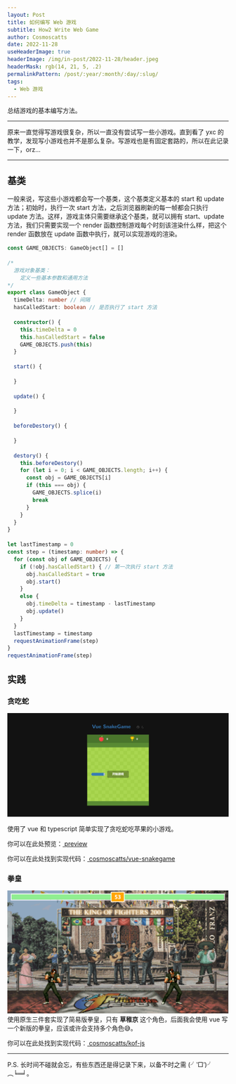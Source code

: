 ```yaml
---
layout: Post
title: 如何编写 Web 游戏
subtitle: How2 Write Web Game
author: Cosmoscatts
date: 2022-11-28
useHeaderImage: true
headerImage: /img/in-post/2022-11-28/header.jpeg
headerMask: rgb(14, 21, 5, .2)
permalinkPattern: /post/:year/:month/:day/:slug/
tags:
  - Web 游戏
---
```


总结游戏的基本编写方法。

<!-- more -->

---

原来一直觉得写游戏很复杂，所以一直没有尝试写一些小游戏。直到看了 yxc 的教学，发现写小游戏也并不是那么复杂。写游戏也是有固定套路的，所以在此记录一下，orz...

---

## 基类
一般来说，写这些小游戏都会写一个基类，这个基类定义基本的 start 和 update 方法；初始时，执行一次 start 方法，之后浏览器刷新的每一帧都会只执行 update 方法。这样，游戏主体只需要继承这个基类，就可以拥有 start、update 方法，我们只需要实现一个 render 函数控制游戏每个时刻该渲染什么样，把这个 render 函数放在 update 函数中执行，就可以实现游戏的渲染。 

```ts
const GAME_OBJECTS: GameObject[] = []

/*
  游戏对象基类：
    定义一些基本参数和通用方法
*/
export class GameObject {
  timeDelta: number // 间隔
  hasCalledStart: boolean // 是否执行了 start 方法

  constructor() {
    this.timeDelta = 0
    this.hasCalledStart = false
    GAME_OBJECTS.push(this)
  }

  start() {

  }

  update() {

  }

  beforeDestory() {

  }

  destory() {
    this.beforeDestory()
    for (let i = 0; i < GAME_OBJECTS.length; i++) {
      const obj = GAME_OBJECTS[i]
      if (this === obj) {
        GAME_OBJECTS.splice(i)
        break
      }
    }
  }
}

let lastTimestamp = 0
const step = (timestamp: number) => {
  for (const obj of GAME_OBJECTS) {
    if (!obj.hasCalledStart) { // 第一次执行 start 方法
      obj.hasCalledStart = true
      obj.start()
    }
    else {
      obj.timeDelta = timestamp - lastTimestamp
      obj.update()
    }
  }
  lastTimestamp = timestamp
  requestAnimationFrame(step)
}
requestAnimationFrame(step)
```

## 实践
### 贪吃蛇

![](/img/in-post/2022-11-28/snakegame.png)

使用了 vue 和 typescript 简单实现了贪吃蛇吃苹果的小游戏。

你可以在此处预览：[<v-icon name="pi-gengar-shiny" scale="0.9"/> preview](https://vue-snakegame.netlify.app/)

你可以在此处找到实现代码：[<v-icon name="ri-link-m" scale="0.9"/> cosmoscatts/vue-snakegame](https://github.com/cosmoscatts/vue-snakegame)

### 拳皇

![](/img/in-post/2022-11-28/kof.png)
使用原生三件套实现了简易版拳皇，只有 **草稚京** 这个角色，后面我会使用 vue 写一个新版的拳皇，应该或许会支持多个角色😅。

你可以在此处找到实现代码：[<v-icon name="ri-link-m" scale="0.9"/> cosmoscatts/kof-js](https://github.com/cosmoscatts/kof-js)

---

P.S. 长时间不碰就会忘，有些东西还是得记录下来，以备不时之需 (╯‵□′)╯︵╘═╛。
